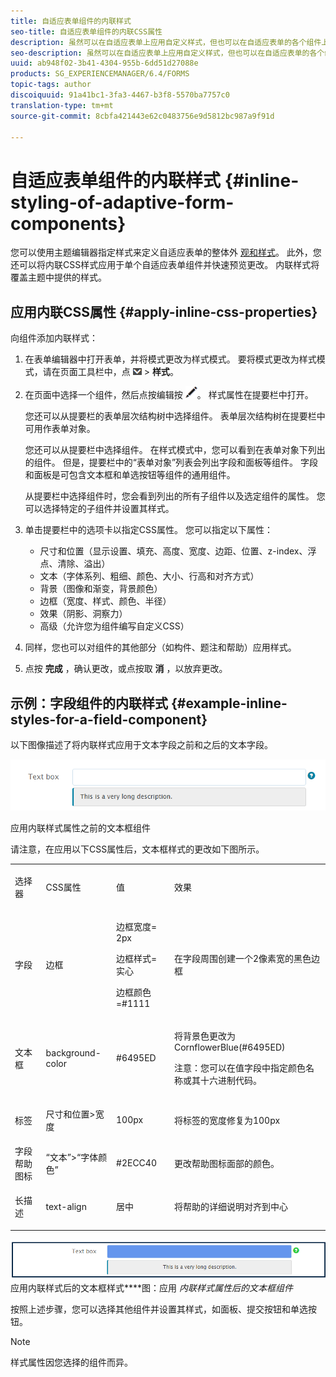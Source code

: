 ```yaml
---
title: 自适应表单组件的内联样式
seo-title: 自适应表单组件的内联CSS属性
description: 虽然可以在自适应表单上应用自定义样式，但也可以在自适应表单的各个组件上应用内联CSS属性。
seo-description: 虽然可以在自适应表单上应用自定义样式，但也可以在自适应表单的各个组件上应用内联CSS属性。
uuid: ab948f02-3b41-4304-955b-6dd51d27088e
products: SG_EXPERIENCEMANAGER/6.4/FORMS
topic-tags: author
discoiquuid: 91a41bc1-3fa3-4467-b3f8-5570ba7757c0
translation-type: tm+mt
source-git-commit: 8cbfa421443e62c0483756e9d5812bc987a9f91d

---
```



# 自适应表单组件的内联样式 {#inline-styling-of-adaptive-form-components}

您可以使用主题编辑器指定样式来定义自适应表单的整体外 [观和样式](/help/forms/using/themes.md)。 此外，您还可以将内联CSS样式应用于单个自适应表单组件并快速预览更改。 内联样式将覆盖主题中提供的样式。

## 应用内联CSS属性 {#apply-inline-css-properties}

向组件添加内联样式：

1. 在表单编辑器中打开表单，并将模式更改为样式模式。 要将模式更改为样式模式，请在页面工具栏中，点 ![按画布下拉框](assets/canvas-drop-down.png) > **样式**。
1. 在页面中选择一个组件，然后点按编辑按 ![钮edit-button](assets/edit-button.png)。 样式属性在提要栏中打开。

   您还可以从提要栏的表单层次结构树中选择组件。 表单层次结构树在提要栏中可用作表单对象。

   您还可以从提要栏中选择组件。 在样式模式中，您可以看到在表单对象下列出的组件。 但是，提要栏中的“表单对象”列表会列出字段和面板等组件。 字段和面板是可包含文本框和单选按钮等组件的通用组件。

   从提要栏中选择组件时，您会看到列出的所有子组件以及选定组件的属性。 您可以选择特定的子组件并设置其样式。

1. 单击提要栏中的选项卡以指定CSS属性。 您可以指定以下属性：

   * 尺寸和位置（显示设置、填充、高度、宽度、边距、位置、z-index、浮点、清除、溢出）
   * 文本（字体系列、粗细、颜色、大小、行高和对齐方式）
   * 背景（图像和渐变，背景颜色）
   * 边框（宽度、样式、颜色、半径）
   * 效果（阴影、洞察力）
   * 高级（允许您为组件编写自定义CSS）

1. 同样，您也可以对组件的其他部分（如构件、题注和帮助）应用样式。
1. 点按 **完成** ，确认更改，或点按取 **消** ，以放弃更改。

## 示例：字段组件的内联样式 {#example-inline-styles-for-a-field-component}

以下图像描述了将内联样式应用于文本字段之前和之后的文本字段。

![应用内联样式之前的文本框组件](assets/no-style.png)

应用内联样式属性之前的文本框组件

请注意，在应用以下CSS属性后，文本框样式的更改如下图所示。

<table> 
 <tbody> 
  <tr> 
   <td><p>选择器</p> </td> 
   <td><p>CSS属性</p> </td> 
   <td><p>值</p> </td> 
   <td><p>效果</p> </td> 
  </tr> 
  <tr> 
   <td><p>字段</p> </td> 
   <td><p>边框</p> </td> 
   <td><p>边框宽度= 2px</p> <p>边框样式=实心</p> <p>边框颜色=#1111</p> </td> 
   <td><p>在字段周围创建一个2像素宽的黑色边框</p> </td> 
  </tr> 
  <tr> 
   <td><p>文本框</p> </td> 
   <td><p>background-color</p> </td> 
   <td><p>#6495ED</p> </td> 
   <td><p>将背景色更改为CornflowerBlue(#6495ED)</p> <p>注意：您可以在值字段中指定颜色名称或其十六进制代码。</p> </td> 
  </tr> 
  <tr> 
   <td><p>标签</p> </td> 
   <td><p>尺寸和位置&gt;宽度</p> </td> 
   <td><p>100px</p> </td> 
   <td><p>将标签的宽度修复为100px</p> </td> 
  </tr> 
  <tr> 
   <td>字段帮助图标</td> 
   <td>“文本”&gt;“字体颜色”</td> 
   <td>#2ECC40</td> 
   <td>更改帮助图标面部的颜色。</td> 
  </tr> 
  <tr> 
   <td><p>长描述</p> </td> 
   <td><p>text-align</p> </td> 
   <td><p>居中</p> </td> 
   <td><p>将帮助的详细说明对齐到中心</p> </td> 
  </tr> 
 </tbody> 
</table>

![](assets/applied-style.png) 应用内联样式后的文本框样式&#x200B;****&#x200B;图：应用 *内联样式属性后的文本框组件*

按照上述步骤，您可以选择其他组件并设置其样式，如面板、提交按钮和单选按钮。

>[!NOTE]
>
>样式属性因您选择的组件而异。

